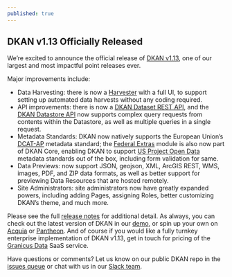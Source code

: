 ```yaml
---
published: true
---
```

## DKAN v1.13 Officially Released

We’re excited to announce the official release of [DKAN v1.13](https://github.com/NuCivic/dkan/releases/tag/7.x-1.13), one of our largest and most impactful point releases ever.  

Major improvements include: 

* Data Harvesting: there is now a [Harvester](http://docs.getdkan.com/en/latest/components/harvest.html) with a full UI, to support setting up automated data harvests without any coding required.
* API improvements: there is now a [DKAN Dataset REST API](http://docs.getdkan.com/en/latest/apis/rest-api.html), and the [DKAN Datastore API](http://docs.getdkan.com/en/latest/apis/datastore-api.html) now supports complex query requests from contents within the Datastore, as well as multiple queries in a single request.
* Metadata Standards: DKAN now natively supports the European Union’s [DCAT-AP](http://docs.getdkan.com/en/latest/components/open-data-schema.html) metadata standard; the [Federal Extras](http://docs.getdkan.com/en/latest/components/federal-extras.html) module is also now part of DKAN Core, enabling DKAN to support [US Project Open Data](https://project-open-data.cio.gov/v1.1/schema/) metadata standards out of the box, including form validation for same. 
* Data Previews: now support JSON, geojson, XML, ArcGIS REST, WMS, images, PDF, and ZIP data formats, as well as better support for previewing Data Resources that are hosted remotely.
* Site Administrators: site administrators now have greatly expanded powers, including  adding Pages, assigning Roles, better customizing DKAN’s theme, and much more.

Please see the full [release notes](https://github.com/NuCivic/dkan/releases/tag/7.x-1.13/) for additional detail.  As always, you can check out the latest version of DKAN in our [demo](http://demo.getdkan.com), or spin up your own on [Acquia](https://insight.acquia.com/free/register?distro=dkantestdrive) or [Pantheon](https://dashboard.getpantheon.com/products/dkan/spinup).  And of course if you would like a fully turnkey enterprise implementation of DKAN v1.13, get in touch for pricing of the [Granicus Data](http://getdkan.com/contact/) SaaS service.

Have questions or comments? Let us know on our public DKAN repo in the [issues queue](https://github.com/NuCivic/dkan/issues) or chat with us in our [Slack team](http://bit.ly/dkanslack).
